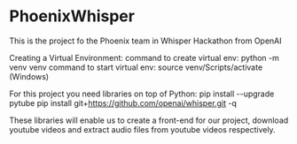 # PhoenixWhisper
This is the project fo the Phoenix team in Whisper Hackathon from OpenAI

Creating a Virtual Environment:
command to create virtual env: python -m venv venv
command to start virtual env: source venv/Scripts/activate (Windows)

For this project you need libraries on top of Python:
pip install --upgrade pytube 
pip install git+https://github.com/openai/whisper.git -q

These libraries will enable us to create a front-end for our project, download youtube videos and extract audio files from youtube videos respectively.
